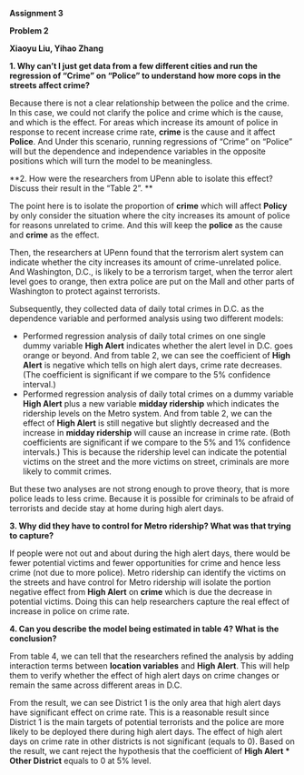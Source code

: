 **Assignment 3**

**Problem 2**

**Xiaoyu Liu, Yihao Zhang**

**1. Why can’t I just get data from a few different cities and run the
regression of “Crime” on “Police” to understand how more cops in the
streets affect crime?**

Because there is not a clear relationship between the police and the
crime. In this case, we could not clarify the police and crime which is
the cause, and which is the effect. For areas which increase its amount
of police in response to recent increase crime rate, **crime** is the
cause and it affect **Police**. And Under this scenario, running
regressions of “Crime” on “Police” will but the dependence and
independence variables in the opposite positions which will turn the
model to be meaningless.

**2. How were the researchers from UPenn able to isolate this effect?
Discuss their result in the “Table 2”. **

The point here is to isolate the proportion of **crime** which will
affect **Policy** by only consider the situation where the city
increases its amount of police for reasons unrelated to crime. And this
will keep the **police** as the cause and **crime** as the effect.

Then, the researchers at UPenn found that the terrorism alert system can
indicate whether the city increases its amount of crime-unrelated
police. And Washington, D.C., is likely to be a terrorism target, when
the terror alert level goes to orange, then extra police are put on the
Mall and other parts of Washington to protect against terrorists.

Subsequently, they collected data of daily total crimes in D.C. as the
dependence variable and performed analysis using two different models:

-   Performed regression analysis of daily total crimes on one single
    dummy variable **High Alert** indicates whether the alert level in
    D.C. goes orange or beyond. And from table 2, we can see the
    coefficient of **High Alert** is negative which tells on high alert
    days, crime rate decreases. (The coefficient is significant if we
    compare to the 5% confidence interval.)
-   Performed regression analysis of daily total crimes on a dummy
    variable **High Alert** plus a new variable **midday ridership**
    which indicates the ridership levels on the Metro system. And from
    table 2, we can the effect of **High Alert** is still negative but
    slightly decreased and the increase in **midday ridership** will
    cause an increase in crime rate. (Both coefficients are significant
    if we compare to the 5% and 1% confidence intervals.) This is
    because the ridership level can indicate the potential victims on
    the street and the more victims on street, criminals are more likely
    to commit crimes.

But these two analyses are not strong enough to prove theory, that is
more police leads to less crime. Because it is possible for criminals to
be afraid of terrorists and decide stay at home during high alert days.

**3. Why did they have to control for Metro ridership? What was that
trying to capture?**

If people were not out and about during the high alert days, there would
be fewer potential victims and fewer opportunities for crime and hence
less crime (not due to more police). Metro ridership can identify the
victims on the streets and have control for Metro ridership will isolate
the portion negative effect from **High Alert** on **crime** which is
due the decrease in potential victims. Doing this can help researchers
capture the real effect of increase in police on crime rate.

**4. Can you describe the model being estimated in table 4? What is the
conclusion?**

From table 4, we can tell that the researchers refined the analysis by
adding interaction terms between **location variables** and **High
Alert**. This will help them to verify whether the effect of high alert
days on crime changes or remain the same across different areas in D.C.

From the result, we can see District 1 is the only area that high alert
days have significant effect on crime rate. This is a reasonable result
since District 1 is the main targets of potential terrorists and the
police are more likely to be deployed there during high alert days. The
effect of high alert days on crime rate in other districts is not
significant (equals to 0). Based on the result, we cant reject the
hypothesis that the coefficient of **High Alert \* Other District**
equals to 0 at 5% level.
